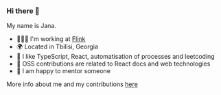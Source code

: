 ### Hi there 👋

My name is Jana.

- 👩🏼‍💻 I'm working at [Flink](https://www.goflink.com/de-DE/)
- 🌍 Located in Tbilisi, Georgia
- 🌱 I like TypeScript, React, automatisation of processes and leetcoding
- 📒 OSS contributions are related to React docs and web technologies
- 💬 I am happy to mentor someone

More info about me and my contributions [here](https://jkorichneva.github.io/website/) 
